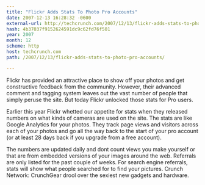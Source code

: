 ```yaml
---
title: "Flickr Adds Stats To Photo Pro Accounts"
date: 2007-12-13 16:28:32 -0600
external-url: http://techcrunch.com/2007/12/13/flickr-adds-stats-to-photo-pro-accounts/
hash: 4b37037f9152624591dc9c62fd76f501
year: 2007
month: 12
scheme: http
host: techcrunch.com
path: /2007/12/13/flickr-adds-stats-to-photo-pro-accounts/

---
```


Flickr has provided an attractive place to show off your photos and get constructive feedback from the community. However, their advanced comment and tagging system leaves out the vast number of people that simply peruse the site. But today Flickr unlocked those stats for Pro users. 

Earlier this year Flickr whetted our appetite for stats when they released numbers on what kinds of cameras are used on the site. The stats are like Google Analytics for your photos. They track page views and visitors across each of your photos and go all the way back to the start of your pro account (or at least 28 days back if you upgrade from a free account).

The numbers are updated daily and dont count views you make yourself or that are from embedded versions of your images around the web. Referrals are only listed for the past couple of weeks. For search engine referrals, stats will show what people searched for to find your pictures.
Crunch Network:  CrunchGear drool over the sexiest new gadgets and hardware.
